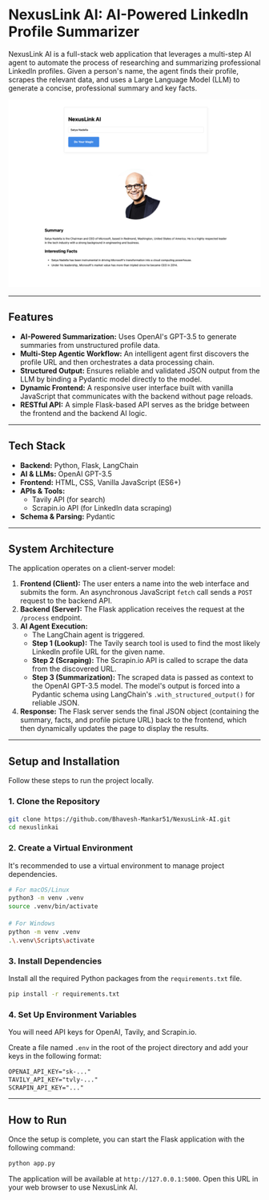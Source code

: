 # NexusLink AI: AI-Powered LinkedIn Profile Summarizer

NexusLink AI is a full-stack web application that leverages a multi-step AI agent to automate the process of researching and summarizing professional LinkedIn profiles. Given a person's name, the agent finds their profile, scrapes the relevant data, and uses a Large Language Model (LLM) to generate a concise, professional summary and key facts.

![NexusLink AI Screenshot](Screenshot-NexusLink-AI.png)

---

## Features

-   **AI-Powered Summarization:** Uses OpenAI's GPT-3.5 to generate summaries from unstructured profile data.
-   **Multi-Step Agentic Workflow:** An intelligent agent first discovers the profile URL and then orchestrates a data processing chain.
-   **Structured Output:** Ensures reliable and validated JSON output from the LLM by binding a Pydantic model directly to the model.
-   **Dynamic Frontend:** A responsive user interface built with vanilla JavaScript that communicates with the backend without page reloads.
-   **RESTful API:** A simple Flask-based API serves as the bridge between the frontend and the backend AI logic.

---

## Tech Stack

-   **Backend:** Python, Flask, LangChain
-   **AI & LLMs:** OpenAI GPT-3.5
-   **Frontend:** HTML, CSS, Vanilla JavaScript (ES6+)
-   **APIs & Tools:**
    -   Tavily API (for search)
    -   Scrapin.io API (for LinkedIn data scraping)
-   **Schema & Parsing:** Pydantic

---

## System Architecture

The application operates on a client-server model:

1.  **Frontend (Client):** The user enters a name into the web interface and submits the form. An asynchronous JavaScript `fetch` call sends a `POST` request to the backend API.
2.  **Backend (Server):** The Flask application receives the request at the `/process` endpoint.
3.  **AI Agent Execution:**
    -   The LangChain agent is triggered.
    -   **Step 1 (Lookup):** The Tavily search tool is used to find the most likely LinkedIn profile URL for the given name.
    -   **Step 2 (Scraping):** The Scrapin.io API is called to scrape the data from the discovered URL.
    -   **Step 3 (Summarization):** The scraped data is passed as context to the OpenAI GPT-3.5 model. The model's output is forced into a Pydantic schema using LangChain's `.with_structured_output()` for reliable JSON.
4.  **Response:** The Flask server sends the final JSON object (containing the summary, facts, and profile picture URL) back to the frontend, which then dynamically updates the page to display the results.

---

## Setup and Installation

Follow these steps to run the project locally.

### 1. Clone the Repository

```bash
git clone https://github.com/Bhavesh-Mankar51/NexusLink-AI.git
cd nexuslinkai
```

### 2. Create a Virtual Environment

It's recommended to use a virtual environment to manage project dependencies.

```bash
# For macOS/Linux
python3 -m venv .venv
source .venv/bin/activate

# For Windows
python -m venv .venv
.\.venv\Scripts\activate
```

### 3. Install Dependencies

Install all the required Python packages from the `requirements.txt` file.

```bash
pip install -r requirements.txt
```

### 4. Set Up Environment Variables

You will need API keys for OpenAI, Tavily, and Scrapin.io.

Create a file named `.env` in the root of the project directory and add your keys in the following format:

```env
OPENAI_API_KEY="sk-..."
TAVILY_API_KEY="tvly-..."
SCRAPIN_API_KEY="..."
```

---

## How to Run

Once the setup is complete, you can start the Flask application with the following command:

```bash
python app.py
```

The application will be available at `http://127.0.0.1:5000`. Open this URL in your web browser to use NexusLink AI.

